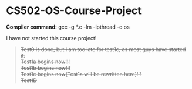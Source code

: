 CS502-OS-Course-Project
=======================
**Compiler command:**
gcc -g *.c -lm -lpthread -o os

I have not started this course project!
> ~~Test0 is done, but I am too late for test1c, as most guys have started it.~~       
> ~~Test1a begins now!!!~~           
> ~~Test1b begins now!!!~~            
> ~~Test1c begins now(Test1a will be rewritten here)!!!~~          
> ~~Test1D~~
